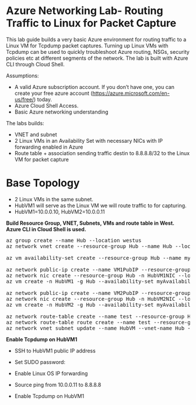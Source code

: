 # Azure Networking Lab- Routing Traffic to Linux for Packet Capture

This lab guide builds a very basic Azure environment for routing traffic to a Linux VM for Tcpdump packet captures. Turning up Linux VMs with Tcpdump can be used to quickly troubleshoot Azure routing, NSGs, security policies etc at different segments of the network. The lab is built with Azure CLI through Cloud Shell.

Assumptions:
-	A valid Azure subscription account. If you don’t have one, you can create your free azure account (https://azure.microsoft.com/en-us/free/) today.
- Azure Cloud Shell Access.
- Basic Azure networking understanding

The labs builds:
-	VNET and subnet
-	2 Linux VMs in an Availability Set with necessary NICs with IP forwarding enabled in Azure
-	Route table + association sending traffic destin to 8.8.8.8/32 to the Linux VM for packet capture

# Base Topology
- 2 Linux VMs in the same subnet. 
- HubVM1 will serve as the Linux VM we will route traffic to for capturing. 
- HubVM1=10.0.0.10, HubVM2=10.0.0.11
 

**Build Resource Group, VNET, Subnets, VMs and route table in West. Azure CLI in Cloud Shell is used.**
<pre lang="...">
az group create --name Hub --location westus
az network vnet create --resource-group Hub --name Hub --location westus --address-prefixes 10.0.0.0/16 --subnet-name HubVM --subnet-prefix 10.0.0.0/24

az vm availability-set create --resource-group Hub --name myAvailabilitySet --platform-fault-domain-count 2 --platform-update-domain-count 2

az network public-ip create --name VM1PubIP --resource-group Hub --location westus --allocation-method Dynamic
az network nic create --resource-group Hub -n HubVM1NIC --location westus --subnet HubVM --private-ip-address 10.0.0.10 --vnet-name Hub --public-ip-address VM1PubIP --ip-forwarding true
az vm create -n HubVM1 -g Hub --availability-set myAvailabilitySet --image UbuntuLTS --admin-username azureuser --admin-password Msft123Msft123 --nics HubVM1NIC

az network public-ip create --name VM2PubIP --resource-group Hub --location westus --allocation-method Dynamic
az network nic create --resource-group Hub -n HubVM2NIC --location westus --subnet HubVM --private-ip-address 10.0.0.11 --vnet-name Hub --public-ip-address VM2PubIP --ip-forwarding true
az vm create -n HubVM2 -g Hub --availability-set myAvailabilitySet --image UbuntuLTS --admin-username azureuser --admin-password Msft123Msft123 --nics HubVM2NIC

az network route-table create --name test --resource-group Hub 
az network route-table route create --name test --resource-group Hub --route-table-name test --address-prefix 8.8.8.8/32 --next-hop-type VirtualAppliance --next-hop-ip-address 10.0.0.10
az network vnet subnet update --name HubVM --vnet-name Hub --resource-group Hub --route-table test
</pre>

**Enable Tcpdump on HubVM1**
- SSH to HubVM1 public IP address
- Set SUDO password:

- Enable Linux OS IP forwarding
- Source ping from 10.0.0.11 to 8.8.8.8
- Enable Tcpdump on HubVM1



